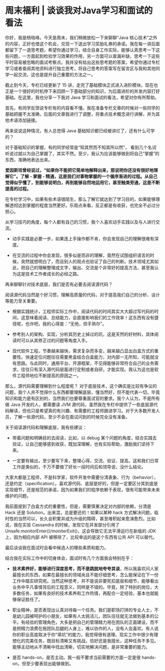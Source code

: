 # 周末福利 \| 谈谈我对Java学习和面试的看法

你好，我是杨晓峰。今天是周末，我们稍微放松一下来聊聊“Java 核心技术”之外的内容，正好也借这个机会，兑现一下送出学习奖励礼券的承诺。我在每一讲后面都留下了一道思考题，希望你通过学习，结合自身工作实际，能够认真思考一下这些问题，一方面起到检验学习效果的作用，另一方面可以查漏补缺，思考一下这些平时容易被忽略的面试考察点。我并没有给出这些思考题的答案，希望你通过专栏学习或者查阅其他资料进行独立思考，将自己思考的答案写在留言区与我和其他同学一起交流，这也是提升自己重要的方法之一。

截止到今天，专栏已经更新了 15 讲，走完了基础模块正式进入进阶模块。现在也正是一个很好的时机停下来回顾一下基础部分的知识，为后面进阶的并发内容打好基础。在这里，我也分享一下我对 Java 学习和面试的看法，希望对你有所帮助。

首先，有同学反馈说专栏有的内容看不懂。我在准备专栏文章的时候对一些同学的基础把握不太准确，后面的文章我进行了调整，将重点技术概念进行讲解，并为其他术语添加链接。

再来说说这种情况，有人总觉得 Java 基础知识都已经被讲烂了，还有什么可学的？

对于基础知识的掌握，有的同学经常是“知其然而不知其所以然”， 看到几个名词听说过就以为自己掌握了，其实不然。至少，我认为应该能够做到将自己“掌握”的东西，准确地表达出来。

**爱因斯坦曾经说过，“如果你不能把它简单地解释出来，那说明你还没有很好地理解它”。了解 - 掌握 - 精通，这是我们对事物掌握的一个循序渐进的过程。从自己觉得似乎懂了，到能够说明白，再到能够自然地运用它，甚至触类旁通，这是不断提高的过程。**

在专栏学习中，如果有些术语很陌生，那么了解它就达到了学习目的，如果能够理解透彻达到掌握的程度当然更好。乐观点来看，反正都是有收获，也完全不必过分担心。

从学习技巧的角度，每个人都有自己的习惯，我个人喜欢动手实践以及与人进行交流。

* 动手实践是必要一步，如果连上手操作都不肯，你会发现自己的理解很难有深度。

* 在交流的过程中你会发现，很多似是而非的理解，竟然在试图组织语言的时候，突然就想明白了，而且别人的观点也验证了自己的判断。技术领域尤其如此，把自己的理解整理成文字，输出、交流是个非常好的提高方法，甚至我认为这是技术工作者成长的必经之路。

再来聊聊针对技术底层，我们是否有必要去阅读源代码？

阅读源代码当然是个好习惯，理解高质量的代码，对于提高我们自己的分析、设计等能力至关重要。

* 根据实践统计，工程师实际工作中，阅读代码的时间其实大大超过写代码的时间，这意味着阅读、总结能力，会直接影响我们的工作效率！这东西有没有捷径呢，也许吧，我的心得是：“无他，但手熟尔”。

* 参考别人的架构、实现，分析其历史上掉过的坑，这是天然的好材料，具体阅读时可以从其修正过的问题等角度入手。

* 现代软件工程，节奏越来越快，需求复杂而多变，越来越凸显出白盒方式的重要性。快速定位问题往往需要黑盒结合白盒能力，对内部一无所知，可能就没有思路。与此同时，通用平台、开源框架，不见得能够非常符合自己的业务需求，往往只有深入源代码层面进行定制或者自研，才能实现。我认为这也是软件工程师地位不断提高的原因之一。

那么，源代码需要理解到什么程度呢？ 对于底层技术，这个确实是比较有争议的问题，我个人并不觉得什么东西都要理解底层，懂当然好，但不能代表一切，毕竟知识和能力是有区别的，当然我们也要尊重面试官的要求。我个人认为，不是所有做 Java 开发的人，都需要读 JVM 源代码，虽然我在专栏中提供了一些底层源代码解读，但也只是希望真的有兴趣、有需要的工程师跟进学习。对于大多数开发人员，了解一些源代码，至少不会在面试问到的时候完全没有准备。

关于阅读源代码和理解底层，我有些建议：

* 带着问题和明确目的去阅读，比如，以 debug 某个问题的角度，结合实践去验证，让自己能够感到收获，既加深理解，也有实际帮助，激励我们坚持下来。

* 一定要有输出，至少要写下来，整理心得，交流、验证、提高。这和我们日常工作是类似的，千万不要做了好长一段时间后和领导说，没什么结论。

大家大都是工程师，不是科学家，软件开发中需要分清表象、行为（behavior），还是约定（specification）。喜欢源代码、底层是好的，但是一定要区分其到底是实现细节，还是规范的承诺，因为如果我们的程序依赖于表现，很有可能带来未来维护的问题。

我前面提到了白盒方式的重要性，但是，需要慎重决定对内部的依赖，分清是 Hack 还是 Solution。出来混，总是要还的！如果以某种 hack 方式解决问题，临时性的当然可以，长久会积累并成为升级的障碍，甚至堆积起来愈演愈烈。比如说，我在实验 Cassandra 的时候，发现它在并发部分引用了 Unsafe.monitorEnter\(\)/moniterExit\(\)，这会导致它无法平滑运行在新版的 JDK 上，因为相应内部 API 被移除了，比较幸运的是这个东西有公共 API 可以替代。

最后谈谈我在面试时会看中候选人的哪些素质和能力。

结合我在实际工作中的切身体会，面试时有几个方面我会特别在乎：

* **技术素养好，能够进行深度思考，而不是跳脱地夸夸其谈**，所以我喜欢问人家最擅长的东西，如果在最擅长的领域尚且不能仔细思考，怎么能保证在下一份工作中踏实研究呢。当然这种思考，并不是说非要死扣底层和细节，能够看出业务中平凡事情背后的工程意义，同样是不错的。毕竟，除了特别的岗位，大多数任务，如果有良好的技术素养和工作热情，再配合一定经验，基本也就能够保证胜任了。

* 职业精神，是否表现出认真对待每一个任务。我们是职场打拼的专业人士，不是幼儿园被呵护的小朋友，如果有人太挑活儿，团队往往就无法做到基本的公平。有经验的管理角色，大多是把自己的管理精力用在团队的正面建设，而不是把精力浪费在拖团队后腿的人身上，难以协作的人，没有人会喜欢。有人说你的职业高度取决于你“填坑”的能力，我觉得很有道理。现实工作中很少有理想化的完美任务，既目标清晰又有挑战，恰好还是我擅长，这种任务不多见。能够主动地从不清晰中找出清晰，切实地解决问题，是非常重要的能力。

* 是否 hands-on，是否主动。我一般不要求当前需要的方面一定是很 hands-on，但至少要表现出能够做到。



